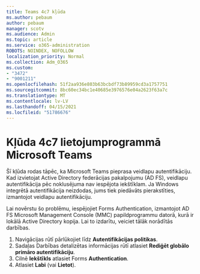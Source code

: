 ```yaml
---
title: Teams 4c7 kļūda
ms.author: pebaum
author: pebaum
manager: scotv
ms.audience: Admin
ms.topic: article
ms.service: o365-administration
ROBOTS: NOINDEX, NOFOLLOW
localization_priority: Normal
ms.collection: Adm_O365
ms.custom:
- "3472"
- "9001211"
ms.openlocfilehash: 51f2aa936e803b63bcbdf73b89959cd3a1757751
ms.sourcegitcommit: 8bc60ec34bc1e40685e3976576e04a2623f63a7c
ms.translationtype: MT
ms.contentlocale: lv-LV
ms.lasthandoff: 04/15/2021
ms.locfileid: "51786676"
---
```

# <a name="4c7-error-in-microsoft-teams"></a>Kļūda 4c7 lietojumprogrammā Microsoft Teams

Šī kļūda rodas tāpēc, ka Microsoft Teams pieprasa veidlapu autentifikāciju. Kad izvietojat Active Directory federācijas pakalpojumu (AD FS), veidlapu autentifikācija pēc noklusējuma nav iespējota iekštīklam. Ja Windows integrētā autentifikācija neizdodas, jums tiek piedāvāts pierakstīties, izmantojot veidlapu autentifikāciju.

Lai novērstu šo problēmu, iespējojiet Forms Authentication, izmantojot AD FS Microsoft Management Console (MMC) papildprogrammu datorā, kurā ir lokālā Active Directory kopija. Lai to izdarītu, veiciet tālāk norādītās darbības. 

1. Navigācijas rūtī pārlūkojiet līdz **Autentifikācijas politikas**.
2. Sadaļas Darbības detalizētas informācijas rūtī atlasiet **Rediģēt globālo primāro autentifikāciju**. 
3. Cilnē **Iekštīkls** atlasiet Forms **Authentication**.
4. Atlasiet **Labi** (vai **Lietot**).